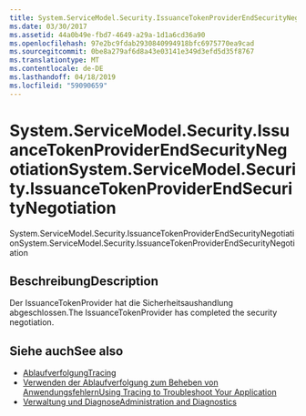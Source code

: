 ```yaml
---
title: System.ServiceModel.Security.IssuanceTokenProviderEndSecurityNegotiation
ms.date: 03/30/2017
ms.assetid: 44a0b49e-fbd7-4649-a29a-1d1a6cd36a90
ms.openlocfilehash: 97e2bc9fdab2930840994918bfc6975770ea9cad
ms.sourcegitcommit: 0be8a279af6d8a43e03141e349d3efd5d35f8767
ms.translationtype: MT
ms.contentlocale: de-DE
ms.lasthandoff: 04/18/2019
ms.locfileid: "59090659"
---
```

# <a name="systemservicemodelsecurityissuancetokenproviderendsecuritynegotiation"></a><span data-ttu-id="1198b-102">System.ServiceModel.Security.IssuanceTokenProviderEndSecurityNegotiation</span><span class="sxs-lookup"><span data-stu-id="1198b-102">System.ServiceModel.Security.IssuanceTokenProviderEndSecurityNegotiation</span></span>
<span data-ttu-id="1198b-103">System.ServiceModel.Security.IssuanceTokenProviderEndSecurityNegotiation</span><span class="sxs-lookup"><span data-stu-id="1198b-103">System.ServiceModel.Security.IssuanceTokenProviderEndSecurityNegotiation</span></span>  
  
## <a name="description"></a><span data-ttu-id="1198b-104">Beschreibung</span><span class="sxs-lookup"><span data-stu-id="1198b-104">Description</span></span>  
 <span data-ttu-id="1198b-105">Der IssuanceTokenProvider hat die Sicherheitsaushandlung abgeschlossen.</span><span class="sxs-lookup"><span data-stu-id="1198b-105">The IssuanceTokenProvider has completed the security negotiation.</span></span>  
  
## <a name="see-also"></a><span data-ttu-id="1198b-106">Siehe auch</span><span class="sxs-lookup"><span data-stu-id="1198b-106">See also</span></span>

- [<span data-ttu-id="1198b-107">Ablaufverfolgung</span><span class="sxs-lookup"><span data-stu-id="1198b-107">Tracing</span></span>](../../../../../docs/framework/wcf/diagnostics/tracing/index.md)
- [<span data-ttu-id="1198b-108">Verwenden der Ablaufverfolgung zum Beheben von Anwendungsfehlern</span><span class="sxs-lookup"><span data-stu-id="1198b-108">Using Tracing to Troubleshoot Your Application</span></span>](../../../../../docs/framework/wcf/diagnostics/tracing/using-tracing-to-troubleshoot-your-application.md)
- [<span data-ttu-id="1198b-109">Verwaltung und Diagnose</span><span class="sxs-lookup"><span data-stu-id="1198b-109">Administration and Diagnostics</span></span>](../../../../../docs/framework/wcf/diagnostics/index.md)
